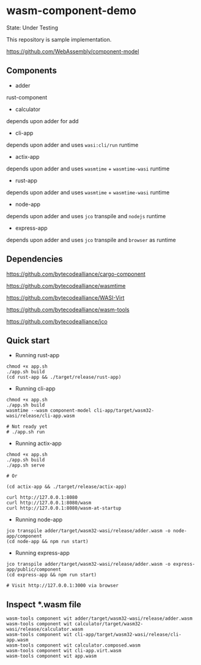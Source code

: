 # wasm-component-demo

State: Under Testing

This repository is sample implementation.

https://github.com/WebAssembly/component-model


## Components

- adder

rust-component

- calculator

depends upon adder for add

- cli-app

depends upon adder and uses `wasi:cli/run` runtime

- actix-app

depends upon adder and uses `wasmtime` + `wasmtime-wasi` runtime

- rust-app

depends upon adder and uses `wasmtime` + `wasmtime-wasi` runtime

- node-app

depends upon adder and uses `jco` transpile and `nodejs` runtime

- express-app

depends upon adder and uses `jco` transpile and `browser` as runtime


## Dependencies

https://github.com/bytecodealliance/cargo-component

https://github.com/bytecodealliance/wasmtime

https://github.com/bytecodealliance/WASI-Virt

https://github.com/bytecodealliance/wasm-tools

https://github.com/bytecodealliance/jco


## Quick start

- Running rust-app

```console
chmod +x app.sh
./app.sh build
(cd rust-app && ./target/release/rust-app)
```

- Running cli-app

```console
chmod +x app.sh
./app.sh build
wasmtime --wasm component-model cli-app/target/wasm32-wasi/release/cli-app.wasm

# Not ready yet
# ./app.sh run
```

- Running actix-app

```console
chmod +x app.sh
./app.sh build
./app.sh serve

# Or

(cd actix-app && ./target/release/actix-app)
```

```console
curl http://127.0.0.1:8080
curl http://127.0.0.1:8080/wasm
curl http://127.0.0.1:8080/wasm-at-startup
```

- Running node-app

```console
jco transpile adder/target/wasm32-wasi/release/adder.wasm -o node-app/component
(cd node-app && npm run start)
```

- Running express-app

```console
jco transpile adder/target/wasm32-wasi/release/adder.wasm -o express-app/public/component
(cd express-app && npm run start)

# Visit http://127.0.0.1:3000 via browser
```

## Inspect *.wasm file

```console
wasm-tools component wit adder/target/wasm32-wasi/release/adder.wasm
wasm-tools component wit calculator/target/wasm32-wasi/release/calculator.wasm
wasm-tools component wit cli-app/target/wasm32-wasi/release/cli-app.wasm
wasm-tools component wit calculator.composed.wasm
wasm-tools component wit cli-app.virt.wasm
wasm-tools component wit app.wasm
```
